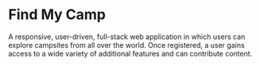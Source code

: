 # Find My Camp

A responsive, user-driven, full-stack web application in which users can explore campsites from all over the world. Once registered, a user gains access to a wide variety of additional features and can contribute content.